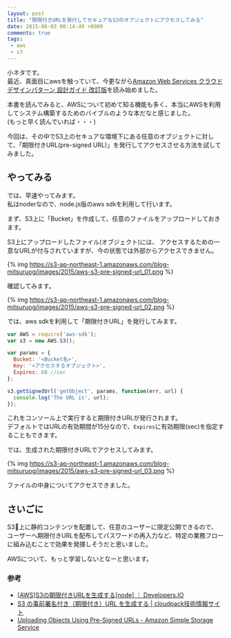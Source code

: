 ```yaml
---
layout: post
title: "期限付きURLを発行してセキュアなS3のオブジェクトにアクセスしてみる"
date: 2015-06-03 00:14:49 +0900
comments: true
tags:
 - aws
 - s3
---
```


小ネタです。  
最近、真面目にawsを触っていて、今更ながら[Amazon Web Services クラウドデザインパターン 設計ガイド 改訂版](http://www.amazon.co.jp/gp/product/4822277372/ref=as_li_tf_tl?ie=UTF8&camp=247&creative=1211&creativeASIN=4822277372&linkCode=as2&tag=mitsuruog-22)を読み始めました。  

本書を読んでみると、AWSについて初めて知る機能も多く、本当にAWSを利用してシステム構築するためのバイブルのような本だなと感じました。  
(もっと早く読んでいれば・・・)

今回は、その中でS3上のセキュアな環境下にある任意のオブジェクトに対して、「期限付きURL(pre-signed URL)」を発行してアクセスさせる方法を試してみました。

<!-- more -->

## やってみる

では、早速やってみます。  
私はnoderなので、node.js版のaws sdkを利用して行います。

まず、S3上に「Bucket」を作成して、任意のファイルをアップロードしておきます。

S3上にアップロードしたファイル(オブジェクト)には、
アクセスするための一意なURLが付与されていますが、今の状態では外部からアクセスできません。

{% img https://s3-ap-northeast-1.amazonaws.com/blog-mitsuruog/images/2015/aws-s3-pre-signed-url_01.png %}

確認してみます。

{% img https://s3-ap-northeast-1.amazonaws.com/blog-mitsuruog/images/2015/aws-s3-pre-signed-url_02.png %}

では、aws sdkを利用して「期限付きURL」を発行してみます。

```js
var AWS = require('aws-sdk');
var s3 = new AWS.S3();

var params = {
  Bucket: '<Bucket名>',
  Key: '<アクセスするオブジェクト>',
  Expires: 60 //sec
};

s3.getSignedUrl('getObject', params, function(err, url) {
  console.log('The URL is', url);
});
```

これをコンソール上で実行すると期限付きURLが発行されます。  
デフォルトではURLの有効期間が15分なので、`Expires`に有効期限(sec)を指定することもできます。

では、生成された期限付きURLでアクセスしてみます。

{% img https://s3-ap-northeast-1.amazonaws.com/blog-mitsuruog/images/2015/aws-s3-pre-signed-url_03.png %}

ファイルの中身についてアクセスできました。

## さいごに

S3上に静的コンテンツを配置して、任意のユーザーに限定公開できるので、
ユーザーへ期限付きURLを配布してパスワードの再入力など、特定の業務フローに組み込むことで効果を発揮しそうだと思いました。

AWSについて、もっと学習しないとなーと思います。

### 参考

* [[AWS]S3の期限付きURLを生成する[node] ｜ Developers.IO](http://dev.classmethod.jp/cloud/aws/node-pre-signed-url/)
* [S3 の事前署名付き（期限付き）URL を生成する | cloudpack技術情報サイト](http://blog.cloudpack.jp/2014/07/08/aws-s3-url-with-expiration-using-php-ruby/)
* [Uploading Objects Using Pre-Signed URLs - Amazon Simple Storage Service](http://docs.aws.amazon.com/AmazonS3/latest/dev/PresignedUrlUploadObject.html)
